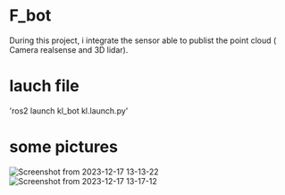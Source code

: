 # F_bot
During this project, i integrate the sensor able to publist the point cloud ( Camera realsense and 3D lidar).
# lauch file
'ros2 launch kl_bot kl.launch.py' 
# some pictures
![Screenshot from 2023-12-17 13-13-22](https://github.com/Klein237/F_bot/assets/129269142/ca09f85b-ee3d-4b4b-b050-fc6b28053f44)
![Screenshot from 2023-12-17 13-17-12](https://github.com/Klein237/F_bot/assets/129269142/4b59c823-2a39-40ed-adcb-aa6f8666ffb0)

